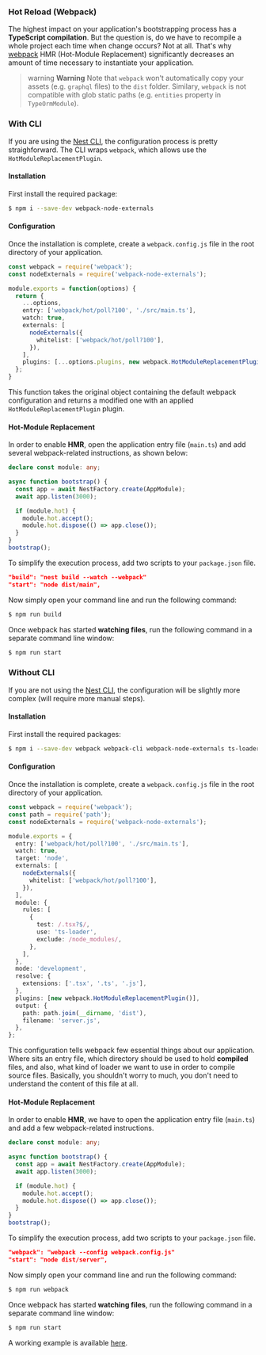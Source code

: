 ### Hot Reload (Webpack)

The highest impact on your application's bootstrapping process has a **TypeScript compilation**. But the question is, do we have to recompile a whole project each time when change occurs? Not at all. That's why [webpack](https://github.com/webpack/webpack) HMR (Hot-Module Replacement) significantly decreases an amount of time necessary to instantiate your application.

> warning **Warning** Note that `webpack` won't automatically copy your assets (e.g. `graphql` files) to the `dist` folder. Similary, `webpack` is not compatible with glob static paths (e.g. `entities` property in `TypeOrmModule`).

### With CLI

If you are using the [Nest CLI](http://localhost:4200/cli/overview), the configuration process is pretty straighforward. The CLI wraps `webpack`, which allows use the `HotModuleReplacementPlugin`.

#### Installation

First install the required package:

```bash
$ npm i --save-dev webpack-node-externals
```

#### Configuration

Once the installation is complete, create a `webpack.config.js` file in the root directory of your application.

```typescript
const webpack = require('webpack');
const nodeExternals = require('webpack-node-externals');

module.exports = function(options) {
  return {
    ...options,
    entry: ['webpack/hot/poll?100', './src/main.ts'],
    watch: true,
    externals: [
      nodeExternals({
        whitelist: ['webpack/hot/poll?100'],
      }),
    ],
    plugins: [...options.plugins, new webpack.HotModuleReplacementPlugin()],
  };
}
```

This function takes the original object containing the default webpack configuration and returns a modified one with an applied `HotModuleReplacementPlugin` plugin.

#### Hot-Module Replacement

In order to enable **HMR**, open the application entry file (`main.ts`) and add several webpack-related instructions, as shown below:

```typescript
declare const module: any;

async function bootstrap() {
  const app = await NestFactory.create(AppModule);
  await app.listen(3000);

  if (module.hot) {
    module.hot.accept();
    module.hot.dispose(() => app.close());
  }
}
bootstrap();
```

To simplify the execution process, add two scripts to your `package.json` file.

```json
"build": "nest build --watch --webpack"
"start": "node dist/main",
```

Now simply open your command line and run the following command:

```bash
$ npm run build
```

Once webpack has started **watching files**, run the following command in a separate command line window:

```bash
$ npm run start
```

### Without CLI

If you are not using the [Nest CLI](http://localhost:4200/cli/overview), the configuration will be slightly more complex (will require more manual steps).

#### Installation

First install the required packages:

```bash
$ npm i --save-dev webpack webpack-cli webpack-node-externals ts-loader
```

#### Configuration

Once the installation is complete, create a `webpack.config.js` file in the root directory of your application.

```typescript
const webpack = require('webpack');
const path = require('path');
const nodeExternals = require('webpack-node-externals');

module.exports = {
  entry: ['webpack/hot/poll?100', './src/main.ts'],
  watch: true,
  target: 'node',
  externals: [
    nodeExternals({
      whitelist: ['webpack/hot/poll?100'],
    }),
  ],
  module: {
    rules: [
      {
        test: /.tsx?$/,
        use: 'ts-loader',
        exclude: /node_modules/,
      },
    ],
  },
  mode: 'development',
  resolve: {
    extensions: ['.tsx', '.ts', '.js'],
  },
  plugins: [new webpack.HotModuleReplacementPlugin()],
  output: {
    path: path.join(__dirname, 'dist'),
    filename: 'server.js',
  },
};
```

This configuration tells webpack few essential things about our application. Where sits an entry file, which directory should be used to hold **compiled** files, and also, what kind of loader we want to use in order to compile source files. Basically, you shouldn't worry to much, you don't need to understand the content of this file at all.

#### Hot-Module Replacement

In order to enable **HMR**, we have to open the application entry file (`main.ts`) and add a few webpack-related instructions.

```typescript
declare const module: any;

async function bootstrap() {
  const app = await NestFactory.create(AppModule);
  await app.listen(3000);

  if (module.hot) {
    module.hot.accept();
    module.hot.dispose(() => app.close());
  }
}
bootstrap();
```

To simplify the execution process, add two scripts to your `package.json` file.

```json
"webpack": "webpack --config webpack.config.js"
"start": "node dist/server",
```

Now simply open your command line and run the following command:

```bash
$ npm run webpack
```

Once webpack has started **watching files**, run the following command in a separate command line window:

```bash
$ npm run start
```

A working example is available [here](https://github.com/nestjs/nest/tree/master/sample/08-webpack).
